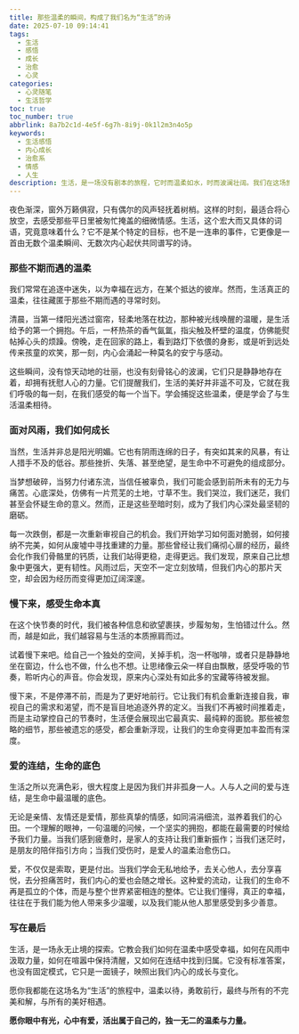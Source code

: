 ```yaml
---
title: 那些温柔的瞬间，构成了我们名为“生活”的诗
date: 2025-07-10 09:14:41
tags:
  - 生活
  - 感悟
  - 成长
  - 治愈
  - 心灵
categories:
  - 心灵随笔
  - 生活哲学
toc: true
toc_number: true
abbrlink: 8a7b2c1d-4e5f-6g7h-8i9j-0k1l2m3n4o5p
keywords:
  - 生活感悟
  - 内心成长
  - 治愈系
  - 情感
  - 人生
description: 生活，是一场没有剧本的旅程，它时而温柔如水，时而波澜壮阔。我们在这场旅程中，不断感受、思考、成长。这篇文章，想与你一同探寻那些构成生活底色的温柔瞬间，以及我们如何在风雨中找到内心的力量，最终与自己、与世界和解。
---
```


夜色渐深，窗外万籁俱寂，只有偶尔的风声轻抚着树梢。这样的时刻，最适合将心放空，去感受那些平日里被匆忙掩盖的细微情感。生活，这个宏大而又具体的词语，究竟意味着什么？它不是某个特定的目标，也不是一连串的事件，它更像是一首由无数个温柔瞬间、无数次内心起伏共同谱写的诗。

### 那些不期而遇的温柔

我们常常在追逐中迷失，以为幸福在远方，在某个抵达的彼岸。然而，生活真正的温柔，往往藏匿于那些不期而遇的寻常时刻。

清晨，当第一缕阳光透过窗帘，轻柔地落在枕边，那种被光线唤醒的温暖，是生活给予的第一个拥抱。午后，一杯热茶的香气氤氲，指尖触及杯壁的温度，仿佛能熨帖掉心头的烦躁。傍晚，走在回家的路上，看到路灯下依偎的身影，或是听到远处传来孩童的欢笑，那一刻，内心会涌起一种莫名的安宁与感动。

这些瞬间，没有惊天动地的壮丽，也没有刻骨铭心的波澜，它们只是静静地存在着，却拥有抚慰人心的力量。它们提醒我们，生活的美好并非遥不可及，它就在我们呼吸的每一刻，在我们感受的每一个当下。学会捕捉这些温柔，便是学会了与生活温柔相待。

### 面对风雨，我们如何成长

当然，生活并非总是阳光明媚。它也有阴雨连绵的日子，有突如其来的风暴，有让人措手不及的低谷。那些挫折、失落、甚至绝望，是生命中不可避免的组成部分。

当梦想破碎，当努力付诸东流，当信任被辜负，我们可能会感到前所未有的无力与痛苦。心底深处，仿佛有一片荒芜的土地，寸草不生。我们哭泣，我们迷茫，我们甚至会怀疑生命的意义。然而，正是这些至暗时刻，成为了我们内心深处最坚韧的磨砺。

每一次跌倒，都是一次重新审视自己的机会。我们开始学习如何面对脆弱，如何接纳不完美，如何从废墟中寻找重建的力量。那些曾经让我们痛彻心扉的经历，最终会化作我们骨骼里的钙质，让我们站得更稳，走得更远。我们发现，原来自己比想象中更强大，更有韧性。风雨过后，天空不一定立刻放晴，但我们内心的那片天空，却会因为经历而变得更加辽阔深邃。

### 慢下来，感受生命本真

在这个快节奏的时代，我们被各种信息和欲望裹挟，步履匆匆，生怕错过什么。然而，越是如此，我们越容易与生活的本质擦肩而过。

试着慢下来吧。给自己一个独处的空间，关掉手机，泡一杯咖啡，或者只是静静地坐在窗边，什么也不做，什么也不想。让思绪像云朵一样自由飘散，感受呼吸的节奏，聆听内心的声音。你会发现，原来内心深处有如此多的宝藏等待被发掘。

慢下来，不是停滞不前，而是为了更好地前行。它让我们有机会重新连接自我，审视自己的需求和渴望，而不是盲目地追逐外界的定义。当我们不再被时间推着走，而是主动掌控自己的节奏时，生活便会展现出它最真实、最纯粹的面貌。那些被忽略的细节，那些被遗忘的感受，都会重新浮现，让我们的生命变得更加丰盈而有深度。

### 爱的连结，生命的底色

生活之所以充满色彩，很大程度上是因为我们并非孤身一人。人与人之间的爱与连结，是生命中最温暖的底色。

无论是亲情、友情还是爱情，那些真挚的情感，如同涓涓细流，滋养着我们的心田。一个理解的眼神，一句温暖的问候，一个坚实的拥抱，都能在最需要的时候给予我们力量。当我们感到疲惫时，是家人的支持让我们重新振作；当我们迷茫时，是朋友的陪伴指引方向；当我们受伤时，是爱人的温柔治愈伤口。

爱，不仅仅是索取，更是付出。当我们学会无私地给予，去关心他人，去分享喜悦，去分担痛苦时，我们内心的爱也会随之增长。这种爱的流动，让我们的生命不再是孤立的个体，而是与整个世界紧密相连的整体。它让我们懂得，真正的幸福，往往在于我们能为他人带来多少温暖，以及我们能从他人那里感受到多少善意。

### 写在最后

生活，是一场永无止境的探索。它教会我们如何在温柔中感受幸福，如何在风雨中汲取力量，如何在喧嚣中保持清醒，又如何在连结中找到归属。它没有标准答案，也没有固定模式，它只是一面镜子，映照出我们内心的成长与变化。

愿你我都能在这场名为“生活”的旅程中，温柔以待，勇敢前行，最终与所有的不完美和解，与所有的美好相遇。

**愿你眼中有光，心中有爱，活出属于自己的，独一无二的温柔与力量。**